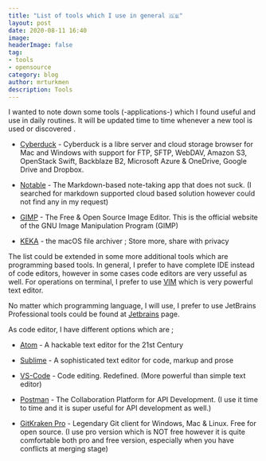 ```yaml
---
title: "List of tools which I use in general 🇬🇧" 
layout: post
date: 2020-08-11 16:40
image: 
headerImage: false
tag:
- tools
- opensource 
category: blog
author: mrturkmen
description: Tools
---
```



I wanted to note down some tools (-applications-) which I found useful and use in daily routines.  It will be updated time to time whenever a new tool is used or discovered . 

- [Cyberduck](https://cyberduck.io/) - Cyberduck is a libre server and cloud storage browser for Mac and Windows with support for FTP, SFTP, WebDAV, Amazon S3, OpenStack Swift, Backblaze B2, Microsoft Azure & OneDrive, Google Drive and Dropbox. 
  
- [Notable](https://notable.app/) - The Markdown-based note-taking app that does not suck. (I searched for markdown supported cloud based solution however could not find any in my request)

- [GIMP](https://www.gimp.org/) - The Free & Open Source Image Editor. This is the official website of the GNU Image Manipulation Program (GIMP)

- [KEKA](https://www.keka.io/en/) - the macOS file archiver ; Store more, share with privacy

The list could be extended in some more additional tools which are programming based tools. In general, I prefer to have complete IDE instead of code editors, however in some cases code editors are very usseful as well. For operations on terminal, I prefer to use  [VIM](https://www.vim.org/) which is very powerful text editor. 

No matter which programming language, I will use, I prefer to use JetBrains Professional tools could be found at [Jetbrains](https://www.jetbrains.com/) page.

As code editor, I have different options which are ; 

- [Atom](https://atom.io/) - A hackable text editor for the 21st Century

- [Sublime](https://www.sublimetext.com/) - A sophisticated text editor for code, markup and prose

- [VS-Code](https://code.visualstudio.com/) - Code editing. Redefined. (More powerful than simple text editor)

- [Postman](https://www.postman.com/) - The Collaboration Platform for API Development. (I use it time to time and it is super useful for API development as well.)

- [GitKraken Pro](https://www.gitkraken.com/) - Legendary Git client for Windows, Mac & Linux. Free for open source. (I use pro version which is NOT free however it is quite comfortable both pro and free version, especially when you have conflicts at merging stage)
